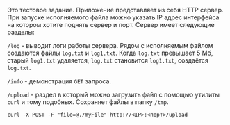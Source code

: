 Это тестовое задание. Приложение представляет из себя HTTP сервер. При запуске исполняемого файла можно указать IP адрес интерфейса на котором хотите поднять сервер и порт. Сервер имеет следующие разделы:

`/log` - выводит логи работы сервера. Рядом с исполняемым файлом создаются файлы `log.txt` и `log1.txt`. Когда `log.txt` превышает 5 Мб, старый `log1.txt` удаляется, `log.txt` становится `log1.txt`, создаётся `log.txt`.

`/info` - демонстрация `GET` запроса.

`/upload` - раздел в который можно загрузить файл с помощью утилиты `curl` и тому подобных. Сохраняет файлы в папку `/tmp`.
```shell
curl -X POST -F "file=@./myFile" http://<IP>:<порт>/upload
```

